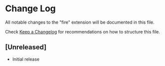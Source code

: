 # Change Log

All notable changes to the "fire" extension will be documented in this file.

Check [Keep a Changelog](http://keepachangelog.com/) for recommendations on how to structure this file.

## [Unreleased]

- Initial release